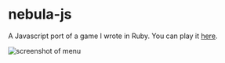 nebula-js
=========

A Javascript port of a game I wrote in Ruby. You can play it [here](http://jamesmoriarty.github.io/nebula-js/index.html).


![screenshot of menu](https://raw.github.com/jamesmoriarty/nebula-js/master/doc/screenshot-01.png)
